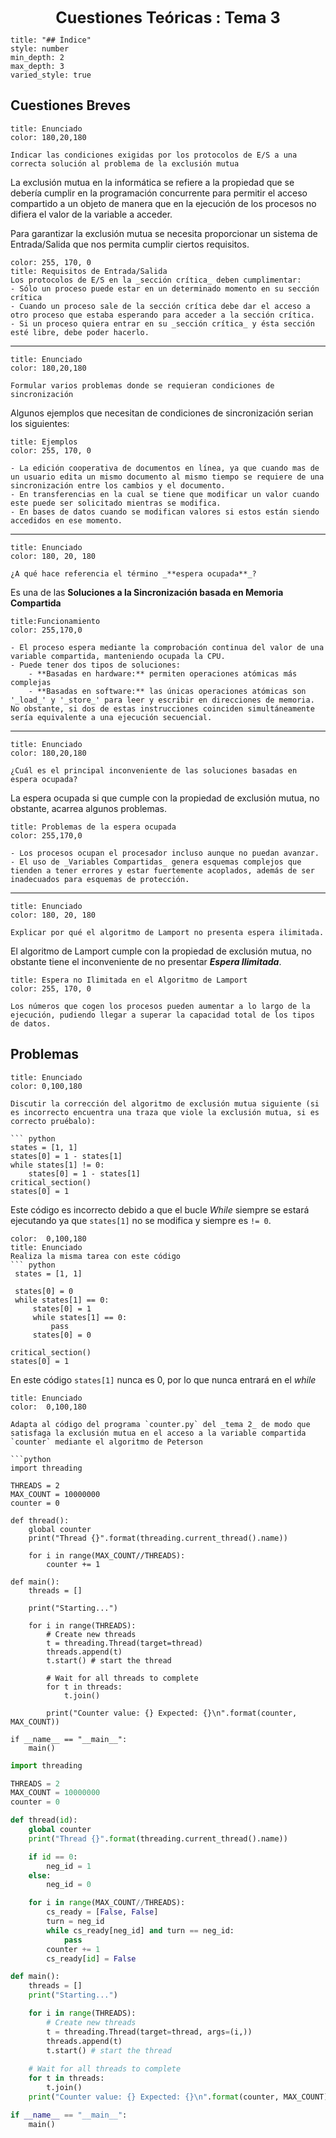 <center style="font-weight: bold; font-size: 25 ">Cuestiones Teóricas : Tema 3</center>

```toc
title: "## Índice"
style: number 
min_depth: 2 
max_depth: 3
varied_style: true
```

## Cuestiones Breves

```ad-question
title: Enunciado
color: 180,20,180

Indicar las condiciones exigidas por los protocolos de E/S a una correcta solución al problema de la exclusión mutua
```

La exclusión mutua en la informática se refiere a la propiedad que se debería cumplir en la programación concurrente para permitir el acceso compartido a un objeto de manera que en la ejecución de los procesos no difiera el valor de la variable a acceder.

Para garantizar la exclusión mutua se necesita proporcionar un sistema de Entrada/Salida que nos permita cumplir ciertos requisitos.

```ad-info
color: 255, 170, 0
title: Requisitos de Entrada/Salida
Los protocolos de E/S en la _sección crítica_ deben cumplimentar:
- Sólo un proceso puede estar en un determinado momento en su sección crítica
- Cuando un proceso sale de la sección crítica debe dar el acceso a otro proceso que estaba esperando para acceder a la sección crítica.
- Si un proceso quiera entrar en su _sección crítica_ y ésta sección esté libre, debe poder hacerlo.
```

-------------------------

```ad-question
title: Enunciado
color: 180,20,180

Formular varios problemas donde se requieran condiciones de sincronización
```

Algunos ejemplos que necesitan de condiciones de sincronización serian los siguientes:

```ad-info
title: Ejemplos
color: 255, 170, 0

- La edición cooperativa de documentos en línea, ya que cuando mas de un usuario edita un mismo documento al mismo tiempo se requiere de una sincronización entre los cambios y el documento.
- En transferencias en la cual se tiene que modificar un valor cuando este puede ser solicitado mientras se modifica.
- En bases de datos cuando se modifican valores si estos están siendo accedidos en ese momento.
```

---------------------------------------

```ad-question
title: Enunciado
color: 180, 20, 180

¿A qué hace referencia el término _**espera ocupada**_?
```

Es una de las **Soluciones a la Sincronización basada en Memoria Compartida** 

```ad-info
title:Funcionamiento
color: 255,170,0

- El proceso espera mediante la comprobación continua del valor de una variable compartida, manteniendo ocupada la CPU.
- Puede tener dos tipos de soluciones:
	- **Basadas en hardware:** permiten operaciones atómicas más complejas
	- **Basadas en software:** las únicas operaciones atómicas son '_load_' y '_store_' para leer y escribir en direcciones de memoria. No obstante, si dos de estas instrucciones coinciden simultáneamente sería equivalente a una ejecución secuencial.
```

------------------------------------------

```ad-question
title: Enunciado
color: 180,20,180

¿Cuál es el principal inconveniente de las soluciones basadas en espera ocupada?
```

La espera ocupada si que cumple con la propiedad de exclusión mutua, no obstante, acarrea algunos problemas.

```ad-info
title: Problemas de la espera ocupada
color: 255,170,0

- Los procesos ocupan el procesador incluso aunque no puedan avanzar.
- El uso de _Variables Compartidas_ genera esquemas complejos que tienden a tener errores y estar fuertemente acoplados, además de ser inadecuados para esquemas de protección.
```

------------------------------------

```ad-question
title: Enunciado
color: 180, 20, 180

Explicar por qué el algoritmo de Lamport no presenta espera ilimitada.
```

El algoritmo de Lamport cumple con la propiedad de exclusión mutua, no obstante tiene el inconveniente de no presentar **_Espera Ilimitada_**.

```ad-info
title: Espera no Ilimitada en el Algoritmo de Lamport
color: 255, 170, 0

Los números que cogen los procesos pueden aumentar a lo largo de la ejecución, pudiendo llegar a superar la capacidad total de los tipos de datos.
```

## Problemas

```ad-question
title: Enunciado
color: 0,100,180

Discutir la corrección del algoritmo de exclusión mutua siguiente (si es incorrecto encuentra una traza que viole la exclusión mutua, si es correcto pruébalo):

``` python
states = [1, 1]
states[0] = 1 - states[1]
while states[1] != 0:
	states[0] = 1 - states[1]
critical_section()
states[0] = 1
```


Este código es incorrecto debido a que el bucle _While_ siempre se estará ejecutando ya que `states[1]` no se modifica y siempre es `!= 0`.

```ad-question
color:  0,100,180
title: Enunciado
Realiza la misma tarea con este código
``` python
 states = [1, 1]
 
 states[0] = 0
 while states[1] == 0:
	 states[0] = 1
	 while states[1] == 0:
		 pass
	 states[0] = 0
 
critical_section()
states[0] = 1
```

En este código `states[1]` nunca es 0, por lo que nunca entrará en el _while_

```ad-question
title: Enunciado
color:  0,100,180

Adapta al código del programa `counter.py` del _tema 2_ de modo que satisfaga la exclusión mutua en el acceso a la variable compartida `counter` mediante el algoritmo de Peterson

```python
import threading

THREADS = 2
MAX_COUNT = 10000000
counter = 0 

def thread():
	global counter
	print("Thread {}".format(threading.current_thread().name))
	
	for i in range(MAX_COUNT//THREADS):
		counter += 1

def main():
	threads = []

	print("Starting...")
 
	for i in range(THREADS):
		# Create new threads
		t = threading.Thread(target=thread)
		threads.append(t)
		t.start() # start the thread
 
		# Wait for all threads to complete
		for t in threads:
			t.join()
 
		print("Counter value: {} Expected: {}\n".format(counter, MAX_COUNT))

if __name__ == "__main__":
	main()
```

``` python
import threading

THREADS = 2
MAX_COUNT = 10000000
counter = 0

def thread(id):
    global counter
    print("Thread {}".format(threading.current_thread().name))

    if id == 0:
        neg_id = 1
    else:
        neg_id = 0

    for i in range(MAX_COUNT//THREADS):
        cs_ready = [False, False]
        turn = neg_id
        while cs_ready[neg_id] and turn == neg_id:
            pass
        counter += 1
        cs_ready[id] = False

def main():
    threads = []
    print("Starting...")

    for i in range(THREADS):
        # Create new threads
        t = threading.Thread(target=thread, args=(i,))
        threads.append(t)
        t.start() # start the thread
  
    # Wait for all threads to complete
    for t in threads:
        t.join()
    print("Counter value: {} Expected: {}\n".format(counter, MAX_COUNT))

if __name__ == "__main__":
    main()
```